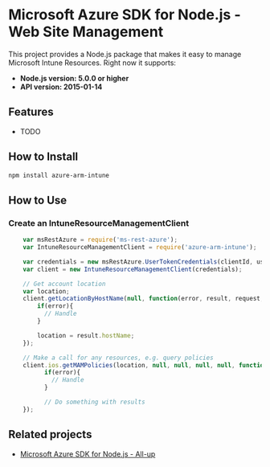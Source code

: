 # Microsoft Azure SDK for Node.js - Web Site Management

This project provides a Node.js package that makes it easy to manage Microsoft Intune Resources. Right now it supports:
- **Node.js version: 5.0.0 or higher**
- **API version: 2015-01-14**

## Features

 - TODO

## How to Install

```bash
npm install azure-arm-intune
```

## How to Use

### Create an IntuneResourceManagementClient

```javascript
    var msRestAzure = require('ms-rest-azure');
    var IntuneResourceManagementClient = require('azure-arm-intune');

    var credentials = new msRestAzure.UserTokenCredentials(clientId, username, password, subscriptionId);
    var client = new IntuneResourceManagementClient(credentials);

    // Get account location
    var location;
    client.getLocationByHostName(null, function(error, result, request, response) {
        if(error){
          // Handle
        }

        location = result.hostName;
    });

    // Make a call for any resources, e.g. query policies
    client.ios.getMAMPolicies(location, null, null, null, null, function(error, result, request, response) {
          if(error){
            // Handle
          }

          // Do something with results
    });
```

## Related projects

- [Microsoft Azure SDK for Node.js - All-up](https://github.com/WindowsAzure/azure-sdk-for-node)

